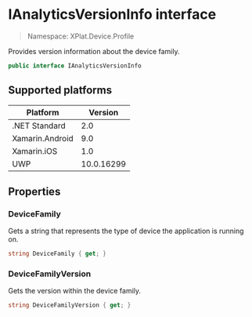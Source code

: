 # IAnalyticsVersionInfo interface

> Namespace: XPlat.Device.Profile

Provides version information about the device family.

```csharp
public interface IAnalyticsVersionInfo
```

## Supported platforms

| Platform | Version |
| --- | --- |
| .NET Standard | 2.0 |
| Xamarin.Android | 9.0 |
| Xamarin.iOS  | 1.0 |
| UWP | 10.0.16299 | 

## Properties

### DeviceFamily

Gets a string that represents the type of device the application is running on.

```csharp
string DeviceFamily { get; }
```

### DeviceFamilyVersion

Gets the version within the device family.

```csharp
string DeviceFamilyVersion { get; }
```